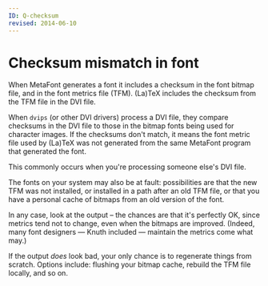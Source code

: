 ```yaml
---
ID: Q-checksum
revised: 2014-06-10
---
```

# Checksum mismatch in font

When MetaFont generates a font it includes a checksum in the font bitmap
file, and in the font metrics file (TFM).  (La)TeX includes
the checksum from the TFM file in the DVI file.

When `dvips` (or other DVI drivers) process a
DVI file, they compare checksums in the DVI file to
those in the bitmap fonts being used for character images.  If the
checksums don't match, it means the font metric file used by (La)TeX
was not generated from the same MetaFont program that generated the
font.

This commonly occurs when you're processing someone else's DVI
file.

The fonts on your system may also be at fault: possibilities are that
the new TFM was not installed, or installed in a path after an
old TFM file, or that you have a personal cache of bitmaps from
an old version of the font.

In any case, look at the output &ndash; the chances are that it's perfectly
OK, since metrics tend not to change, even when the bitmaps are
improved.  (Indeed, many font designers&nbsp;&mdash; Knuth included&nbsp;&mdash;
maintain the metrics come what may.)

If the output _does_ look bad, your only chance is to regenerate
things from scratch.  Options include: flushing your bitmap cache,
rebuild the TFM file locally, and so on.

